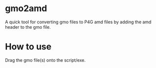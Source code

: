 # gmo2amd
A quick tool for converting gmo files to P4G amd files by adding the amd header to the gmo file.

# How to use
Drag the gmo file(s) onto the script/exe. 
